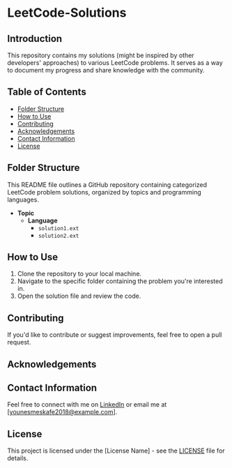 # LeetCode-Solutions

## Introduction
This repository contains my solutions (might be inspired by other developers' approaches)  to various LeetCode problems. It serves as a way to document my progress and share knowledge with the community.

## Table of Contents
- [Folder Structure](#folder-structure)
- [How to Use](#how-to-use)
- [Contributing](#contributing)
- [Acknowledgements](#acknowledgements)
- [Contact Information](#contact-information)
- [License](#license)

## Folder Structure
This README file outlines a GitHub repository containing categorized LeetCode problem solutions, organized by topics and programming languages.
- **Topic**
  - **Language**
    - `solution1.ext`
    - `solution2.ext`

## How to Use
1. Clone the repository to your local machine.
2. Navigate to the specific folder containing the problem you're interested in.
3. Open the solution file and review the code.

## Contributing
If you'd like to contribute or suggest improvements, feel free to open a pull request.

## Acknowledgements

## Contact Information
Feel free to connect with me on [LinkedIn](https://www.linkedin.com/in/younesmeskafe/) or email me at [younesmeskafe2018@example.com].

## License
This project is licensed under the [License Name] - see the [LICENSE](LICENSE) file for details.
